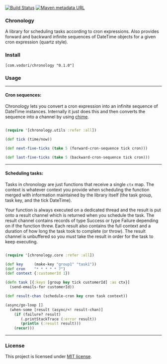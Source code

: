 [![Build Status](https://travis-ci.org/vodori/chronology.svg?branch=develop)](https://travis-ci.org/vodori/chronology) [![Maven metadata URL](https://img.shields.io/maven-metadata/v/http/central.maven.org/maven2/com/vodori/chronology/maven-metadata.xml.svg)](https://mvnrepository.com/artifact/com.vodori/chronology)


### Chronology

A library for scheduling tasks according to cron expressions. Also provides forward and backward
infinite sequences of DateTime objects for a given cron expression (quartz style).

### Install

```edn 
[com.vodori/chronology "0.1.0"]
```

### Usage

___

#### Cron sequences:

Chronology lets you convert a cron expression into an infinite sequence
of DateTime instances. Internally it just does this and then converts the
sequence into a channel by using [chime](https://github.com/jarohen/chime).

```clojure

(require '[chronology.utils :refer :all])

(def tick (time/now))

(def next-five-ticks (take 5 (forward-cron-sequence tick cron)))

(def last-five-ticks (take 5 (backward-cron-sequence tick cron)))

```

___

#### Scheduling tasks:

Tasks in chronology are just functions that receive a single `ctx` map.
The context is whatever context you provide when scheduling the function
merged with information maintained by the library itself (the task group, 
task key, and the tick DateTime).

Your function is always executed on a dedicated thread and the result is put onto a
result channel which is returned when you schedule the task. The result channel contains
records of type Success or type Failure depending on if the function threw. Each result
also contains the full context and a duration of how long the task took to complete (or throw).
The result channel is unbuffered so you *must* take the result in order for the task to keep executing.

```clojure

(require '[chronology.core :refer :all])

(def key     (make-key "group1" "task1"))
(def cron    "* * * * * ?")
(def context {:customerId 1})

(defn task [{:keys [group key tick customerId] :as ctx}]
  (send-emails-for customerId))

(def result-chan (schedule-cron key cron task context))

(async/go-loop []
  (when-some [result (async/<! result-chan)]
    (if (failure? result) 
       (.printStackTrace (:error result))
       (println (:result result))) 
    (recur)))
```

___ 


### License
This project is licensed under [MIT license](http://opensource.org/licenses/MIT).